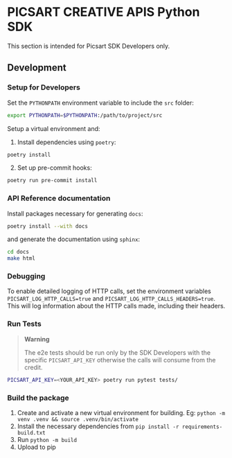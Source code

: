 # PICSART CREATIVE APIS Python SDK

This section is intended for Picsart SDK Developers only.

## Development

### Setup for Developers

Set the `PYTHONPATH` environment variable to include the `src` folder:
```bash
export PYTHONPATH=$PYTHONPATH:/path/to/project/src
```

Setup a virtual environment and:

1. Install dependencies using `poetry`:
```bash
poetry install
```

2. Set up pre-commit hooks:
```bash
poetry run pre-commit install
```

### API Reference documentation

Install packages necessary for generating `docs`:

```bash 
poetry install --with docs
```

and generate the documentation using `sphinx`:

```bash
cd docs
make html
```

### Debugging

To enable detailed logging of HTTP calls, set the environment variables `PICSART_LOG_HTTP_CALLS=true` and 
`PICSART_LOG_HTTP_CALLS_HEADERS=true`. This will log information about the HTTP calls made, including their headers.


### Run Tests

> **Warning**
>
> The e2e tests should be run only by the SDK Developers with the specific `PICSART_API_KEY` otherwise the calls will consume from the credit.

```bash
PICSART_API_KEY=<YOUR_API_KEY> poetry run pytest tests/
```

### Build the package

1. Create and activate a new virtual environment for building. Eg: `python -m venv .venv && source .venv/bin/activate`
2. Install the necessary dependencies from `pip install -r requirements-build.txt`
3. Run `python -m build`
4. Upload to pip
